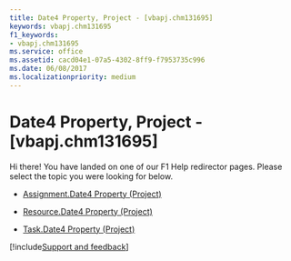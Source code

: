 ```yaml
---
title: Date4 Property, Project - [vbapj.chm131695]
keywords: vbapj.chm131695
f1_keywords:
- vbapj.chm131695
ms.service: office
ms.assetid: cacd04e1-07a5-4302-8ff9-f7953735c996
ms.date: 06/08/2017
ms.localizationpriority: medium
---
```



# Date4 Property, Project - [vbapj.chm131695]

Hi there! You have landed on one of our F1 Help redirector pages. Please select the topic you were looking for below.

- [Assignment.Date4 Property (Project)](https://msdn.microsoft.com/library/02e92640-d5c1-15c5-fda9-01f5df33d6f2%28Office.15%29.aspx)

- [Resource.Date4 Property (Project)](https://msdn.microsoft.com/library/24e4be8e-1fea-0763-d69a-158fc1c21ea0%28Office.15%29.aspx)

- [Task.Date4 Property (Project)](https://msdn.microsoft.com/library/8770070a-19f1-f1c1-8537-a387389195a9%28Office.15%29.aspx)

[!include[Support and feedback](~/includes/feedback-boilerplate.md)]